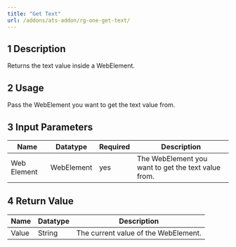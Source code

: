 ```yaml
---
title: "Get Text"
url: /addons/ats-addon/rg-one-get-text/
---
```


## 1 Description

Returns the text value inside a WebElement.

## 2 Usage

Pass the WebElement you want to get the text value from.

## 3 Input Parameters

Name | Datatype | Required | Description
---- | -------- | ------- |---------------
Web Element | WebElement | yes | The WebElement you want to get the text value from.

## 4 Return Value

Name | Datatype | Description
---- | --------- | ---------------
Value | String | The current value of the WebElement.
